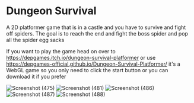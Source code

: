# Dungeon Survival
 A 2D platformer game that is in a castle and you have to survive and fight  off spiders. The goal is to reach the end and fight the boss spider and pop all the spider egg sacks
 
 If you want to play the game head on over to https://depgames.itch.io/dungeon-survival-platformer or use https://depgames-official.github.io/Dungeon-Survival-Platformer/ it's a WebGL game so you only need to click the start button or you can download it if you prefer
 
![Screenshot (475)](https://user-images.githubusercontent.com/64322975/211339646-b5b37227-3e1a-4bc3-b83e-eb4b28dcf99b.png)
![Screenshot (481)](https://user-images.githubusercontent.com/64322975/211339765-cb8dd028-350f-4f9d-b599-3345ffaa8839.png)
![Screenshot (486)](https://user-images.githubusercontent.com/64322975/211339841-5730c337-07eb-4a1f-9c26-1f0c0f9afab2.png)
![Screenshot (487)](https://user-images.githubusercontent.com/64322975/211345714-0235bdb7-dac0-46ba-88af-15ab57dff4c3.png)
![Screenshot (488)](https://user-images.githubusercontent.com/64322975/211345721-81c4e3ec-2931-4b13-9c56-c0e1e31fe4d2.png)
